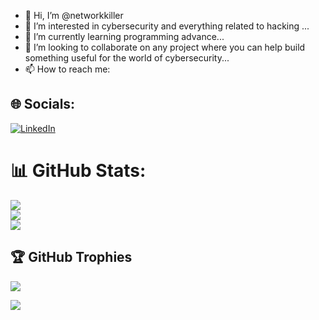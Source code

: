 - 👋 Hi, I’m @networkkiller
- 👀 I’m interested  in cybersecurity and everything related to hacking ...
- 🌱 I’m currently learning programming advance...
- 💞️ I’m looking to collaborate on any project where you can help build something useful for the world of cybersecurity...
- 📫 How to reach me: 

<!---
networkkiller/networkkiller is a ✨ special ✨ repository because its `README.md` (this file) appears on your GitHub profile.
You can click the Preview link to take a look at your changes.
--->

<script src="https://tryhackme.com/badge/1870744"></script>
## 🌐 Socials:
[![LinkedIn](https://img.shields.io/badge/LinkedIn-%230077B5.svg?logo=linkedin&logoColor=white)](https://www.linkedin.com/in/johan-aybar-hernandez-1a6b85243) 

# 📊 GitHub Stats:
![](https://github-readme-stats.vercel.app/api?username=Networkkiller&theme=dark&hide_border=false&include_all_commits=true&count_private=true)<br/>
![](https://github-readme-streak-stats.herokuapp.com/?user=Divanny&theme=dark&hide_border=false)<br/>
![](https://github-readme-stats.vercel.app/api/top-langs/?username=Networkkiller&theme=dark&hide_border=false&include_all_commits=true&count_private=true&layout=compact)
## 🏆 GitHub Trophies
![](https://github-profile-trophy.vercel.app/?username=Networkkiller&theme=radical&no-frame=true&no-bg=false&margin-w=4)

[![](https://visitcount.itsvg.in/api?id=Networkkiller&icon=0&color=0)](https://visitcount.itsvg.in)
